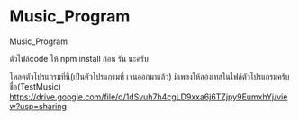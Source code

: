 # Music_Program
Music_Program


ตัวไฟล์code ให้ npm install ก่อน รัน นะครับ 

โหลดตัวโปรแกรมที่นี้(เป็นตัวโปรแกรมที่ เจนออกมาแล้ว)
มีเพลงให้ลองเทสในไฟล์ตัวโปรแกรมครับ ชื่อ(TestMusic)
https://drive.google.com/file/d/1dSvuh7h4cgLD9xxa6j6TZjpy9EumxhYj/view?usp=sharing
